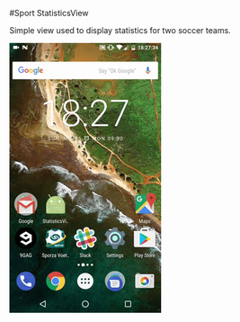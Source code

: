 #Sport StatisticsView

Simple view used to display statistics for two soccer teams.

<img src='/img/statistics_view.gif'></img>
